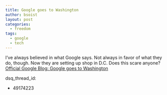 ```yaml
---
title: Google goes to Washington
author: bsoist
layout: post
categories:
  - freedom
tags:
  - google
  - tech
---
```

I&#8217;ve always believed in what Google says. Not always in favor of what they do, though. Now they are setting up shop in D.C. Does this scare anyone? [Official Google Blog: Google goes to Washington][1]

 [1]: http://googleblog.blogspot.com/2005/10/google-goes-to-washington.html
dsq_thread_id:
  - 49174223
